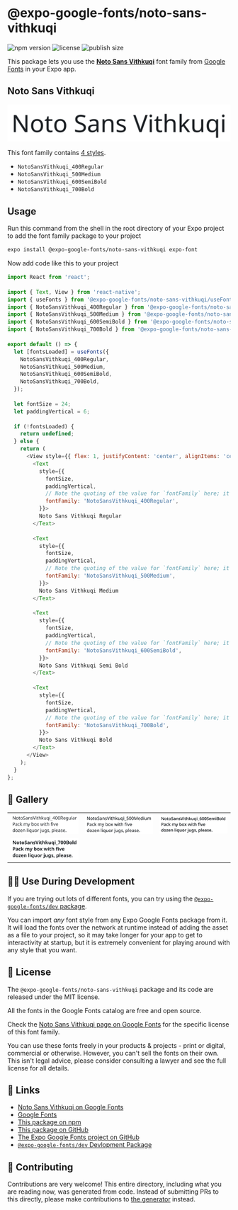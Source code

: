 # @expo-google-fonts/noto-sans-vithkuqi

![npm version](https://flat.badgen.net/npm/v/@expo-google-fonts/noto-sans-vithkuqi)
![license](https://flat.badgen.net/github/license/expo/google-fonts)
![publish size](https://flat.badgen.net/packagephobia/install/@expo-google-fonts/noto-sans-vithkuqi)

This package lets you use the [**Noto Sans Vithkuqi**](https://fonts.google.com/specimen/Noto+Sans+Vithkuqi) font family from [Google Fonts](https://fonts.google.com/) in your Expo app.

## Noto Sans Vithkuqi

![Noto Sans Vithkuqi](./font-family.png)

This font family contains [4 styles](#-gallery).

- `NotoSansVithkuqi_400Regular`
- `NotoSansVithkuqi_500Medium`
- `NotoSansVithkuqi_600SemiBold`
- `NotoSansVithkuqi_700Bold`

## Usage

Run this command from the shell in the root directory of your Expo project to add the font family package to your project
```sh
expo install @expo-google-fonts/noto-sans-vithkuqi expo-font
```

Now add code like this to your project
```js
import React from 'react';

import { Text, View } from 'react-native';
import { useFonts } from '@expo-google-fonts/noto-sans-vithkuqi/useFonts';
import { NotoSansVithkuqi_400Regular } from '@expo-google-fonts/noto-sans-vithkuqi/400Regular';
import { NotoSansVithkuqi_500Medium } from '@expo-google-fonts/noto-sans-vithkuqi/500Medium';
import { NotoSansVithkuqi_600SemiBold } from '@expo-google-fonts/noto-sans-vithkuqi/600SemiBold';
import { NotoSansVithkuqi_700Bold } from '@expo-google-fonts/noto-sans-vithkuqi/700Bold';

export default () => {
  let [fontsLoaded] = useFonts({
    NotoSansVithkuqi_400Regular,
    NotoSansVithkuqi_500Medium,
    NotoSansVithkuqi_600SemiBold,
    NotoSansVithkuqi_700Bold,
  });

  let fontSize = 24;
  let paddingVertical = 6;

  if (!fontsLoaded) {
    return undefined;
  } else {
    return (
      <View style={{ flex: 1, justifyContent: 'center', alignItems: 'center' }}>
        <Text
          style={{
            fontSize,
            paddingVertical,
            // Note the quoting of the value for `fontFamily` here; it expects a string!
            fontFamily: 'NotoSansVithkuqi_400Regular',
          }}>
          Noto Sans Vithkuqi Regular
        </Text>

        <Text
          style={{
            fontSize,
            paddingVertical,
            // Note the quoting of the value for `fontFamily` here; it expects a string!
            fontFamily: 'NotoSansVithkuqi_500Medium',
          }}>
          Noto Sans Vithkuqi Medium
        </Text>

        <Text
          style={{
            fontSize,
            paddingVertical,
            // Note the quoting of the value for `fontFamily` here; it expects a string!
            fontFamily: 'NotoSansVithkuqi_600SemiBold',
          }}>
          Noto Sans Vithkuqi Semi Bold
        </Text>

        <Text
          style={{
            fontSize,
            paddingVertical,
            // Note the quoting of the value for `fontFamily` here; it expects a string!
            fontFamily: 'NotoSansVithkuqi_700Bold',
          }}>
          Noto Sans Vithkuqi Bold
        </Text>
      </View>
    );
  }
};

```

## 🔡 Gallery


||||
|-|-|-|
|![NotoSansVithkuqi_400Regular](.//400Regular/NotoSansVithkuqi_400Regular.ttf.png)|![NotoSansVithkuqi_500Medium](.//500Medium/NotoSansVithkuqi_500Medium.ttf.png)|![NotoSansVithkuqi_600SemiBold](.//600SemiBold/NotoSansVithkuqi_600SemiBold.ttf.png)||
|![NotoSansVithkuqi_700Bold](.//700Bold/NotoSansVithkuqi_700Bold.ttf.png)||||


## 👩‍💻 Use During Development

If you are trying out lots of different fonts, you can try using the [`@expo-google-fonts/dev` package](https://github.com/freeboub/google-fonts/tree/master/font-packages/dev#readme).

You can import *any* font style from any Expo Google Fonts package from it. It will load the fonts
over the network at runtime instead of adding the asset as a file to your project, so it may take longer
for your app to get to interactivity at startup, but it is extremely convenient
for playing around with any style that you want.

## 📖 License

The `@expo-google-fonts/noto-sans-vithkuqi` package and its code are released under the MIT license.

All the fonts in the Google Fonts catalog are free and open source.

Check the [Noto Sans Vithkuqi page on Google Fonts](https://fonts.google.com/specimen/Noto+Sans+Vithkuqi) for the specific license of this font family.

You can use these fonts freely in your products & projects - print or digital, commercial or otherwise. However, you can't sell the fonts on their own. This isn't legal advice, please consider consulting a lawyer and see the full license for all details.

## 🔗 Links

- [Noto Sans Vithkuqi on Google Fonts](https://fonts.google.com/specimen/Noto+Sans+Vithkuqi)
- [Google Fonts](https://fonts.google.com/)
- [This package on npm](https://www.npmjs.com/package/@expo-google-fonts/noto-sans-vithkuqi)
- [This package on GitHub](https://github.com/freeboub/google-fonts/tree/master/font-packages/noto-sans-vithkuqi)
- [The Expo Google Fonts project on GitHub](https://github.com/freeboub/google-fonts)
- [`@expo-google-fonts/dev` Devlopment Package](https://github.com/freeboub/google-fonts/tree/master/font-packages/dev)

## 🤝 Contributing

Contributions are very welcome! This entire directory, including what you are reading now, was generated from code. Instead of submitting PRs to this directly, please make contributions to [the generator](https://github.com/freeboub/google-fonts/tree/master/packages/generator) instead.
